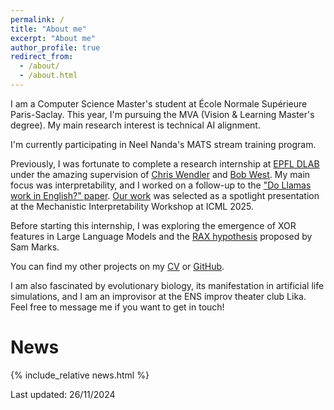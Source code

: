 ```yaml
---
permalink: /
title: "About me"
excerpt: "About me"
author_profile: true
redirect_from: 
  - /about/
  - /about.html
---
```


I am a Computer Science Master's student at École Normale Supérieure Paris-Saclay. This year, I'm pursuing the MVA (Vision & Learning Master's degree). My main research interest is technical AI alignment.

I'm currently participating in Neel Nanda's MATS stream training program.

Previously, I was fortunate to complete a research internship at [EPFL DLAB](https://dlab.epfl.ch/) under the amazing supervision of [Chris Wendler](https://x.com/wendlerch?t=6EhNGC5XfB2GhU5BrF8K0A&s=09) and [Bob West](https://dlab.epfl.ch/people/west/). My main focus was interpretability, and I worked on a follow-up to the ["Do Llamas work in English?" paper](https://arxiv.org/abs/2402.10588). [Our work](https://openreview.net/forum?id=0ku2hIm4BS) was selected as a spotlight presentation at the Mechanistic Interpretability Workshop at ICML 2025.

Before starting this internship, I was exploring the emergence of XOR features in Large Language Models and the [RAX hypothesis](https://www.alignmentforum.org/posts/hjJXCn9GsskysDceS/what-s-up-with-llms-representing-xors-of-arbitrary-features) proposed by Sam Marks.

You can find my other projects on my [CV](/cv) or [GitHub](https://github.com/butanium).

I am also fascinated by evolutionary biology, its manifestation in artificial life simulations, and I am an improvisor at the ENS improv theater club Lika. Feel free to message me if you want to get in touch!


# News
{% include_relative news.html %}


Last updated: 26/11/2024